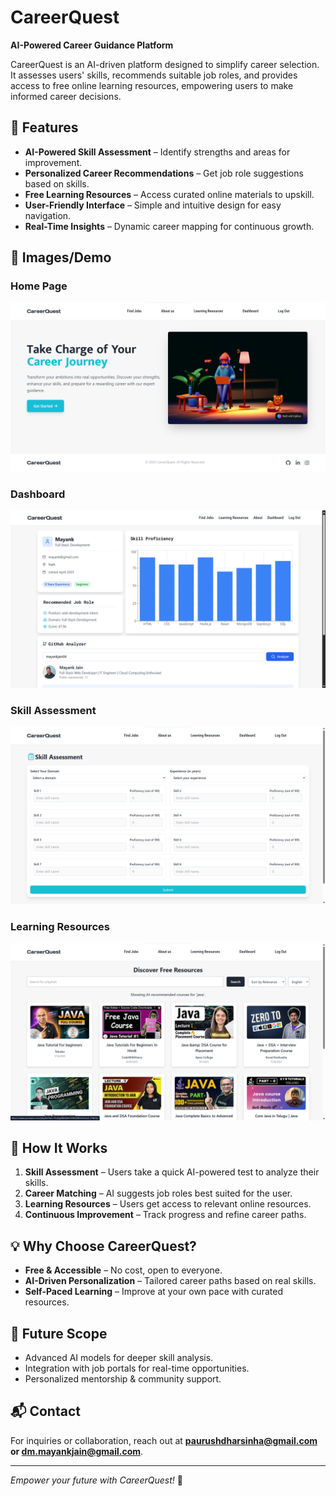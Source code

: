 # CareerQuest

**AI-Powered Career Guidance Platform**

CareerQuest is an AI-driven platform designed to simplify career selection. It assesses users' skills, recommends suitable job roles, and provides access to free online learning resources, empowering users to make informed career decisions.

## 🚀 Features

- **AI-Powered Skill Assessment** – Identify strengths and areas for improvement.
- **Personalized Career Recommendations** – Get job role suggestions based on skills.
- **Free Learning Resources** – Access curated online materials to upskill.
- **User-Friendly Interface** – Simple and intuitive design for easy navigation.
- **Real-Time Insights** – Dynamic career mapping for continuous growth.

## 📸 Images/Demo
### Home Page
![Home Page](./frontend/public/CQ_HomePage.png) 
### Dashboard
![Learning Resources](./frontend/public/CQ_Dashboard.png)   
### Skill Assessment
![Skill Assessment Feature](./frontend/public/CQ_SkillAssisment.png)  
### Learning Resources
![Learning Resources](./frontend/public/CQ_Learn.png)  

## 🔧 How It Works

1. **Skill Assessment** – Users take a quick AI-powered test to analyze their skills.
2. **Career Matching** – AI suggests job roles best suited for the user.
3. **Learning Resources** – Users get access to relevant online resources.
4. **Continuous Improvement** – Track progress and refine career paths.

## 💡 Why Choose CareerQuest?

- **Free & Accessible** – No cost, open to everyone.
- **AI-Driven Personalization** – Tailored career paths based on real skills.
- **Self-Paced Learning** – Improve at your own pace with curated resources.

## 📌 Future Scope

- Advanced AI models for deeper skill analysis.
- Integration with job portals for real-time opportunities.
- Personalized mentorship & community support.

## 📬 Contact

For inquiries or collaboration, reach out at **paurushdharsinha@gmail.com or dm.mayankjain@gmail.com**.

---

*Empower your future with CareerQuest!* 🚀
